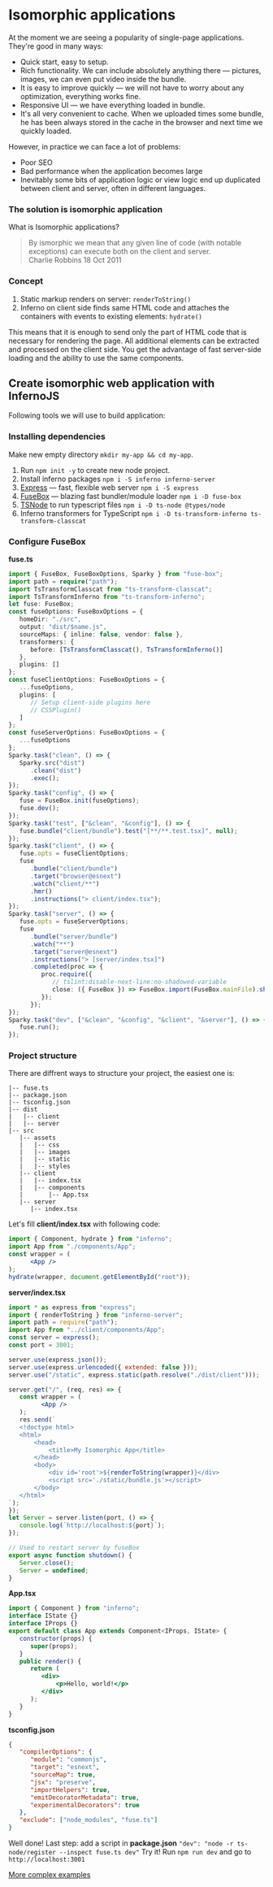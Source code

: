 # Isomorphic applications
At the moment we are seeing a popularity of single-page applications. They're good in many ways:
 - Quick start, easy to setup.
 - Rich functionality. We can include absolutely anything there — pictures, images, we can even put video inside the bundle.
- It is easy to improve quickly — we will not have to worry about any optimization, everything works fine.
- Responsive UI — we have everything loaded in bundle.
- It's all very convenient to cache. When we uploaded times some bundle, he has been always stored in the cache in the browser and next time we quickly loaded.

However, in practice we can face a lot of problems:
- Poor SEO
- Bad performance when the application becomes large
- Inevitably some bits of application logic or view logic end up duplicated between client and server, often in different languages.
### The solution is isomorphic application
What is Isomorphic applications?
> By ismorphic we mean that any given line of code (with notable exceptions) can execute both on the client and server.<br>
Charlie Robbins
18 Oct 2011

### Concept
 1. Static markup renders on server: `renderToString()`
 2. Inferno on client side finds same HTML code and attaches the containers with events to existing elements: `hydrate()`

This means that it is enough to send only the part of HTML code that is necessary for rendering the page. All additional elements can be extracted and processed on the client side. You get the advantage of fast server-side loading and the ability to use the same components.

## Create isomorphic web application with InfernoJS

Following tools we will use to build application:
### Installing dependencies
Make new empty directory `mkdir my-app && cd my-app`.
 1. Run `npm init -y` to create new node project.
 2. Install inferno packages `npm i -S inferno inferno-server`
 3. [Express](http://expressjs.com) — fast, flexible web server `npm i -S express`
 4. [FuseBox](https://fuse-box.org/) — blazing fast bundler/module loader `npm i -D fuse-box`
 5. [TSNode](https://github.com/TypeStrong/ts-node) to run typescript files `npm i -D ts-node @types/node`
 6. Inferno transformers for TypeScript `npm i -D ts-transform-inferno ts-transform-classcat`
### Configure FuseBox
**fuse.ts**
```ts
import { FuseBox, FuseBoxOptions, Sparky } from "fuse-box";
import path = require("path");
import TsTransformClasscat from "ts-transform-classcat";
import TsTransformInferno from "ts-transform-inferno";
let fuse: FuseBox;
const fuseOptions: FuseBoxOptions = {
   homeDir: "./src",
   output: "dist/$name.js",
   sourceMaps: { inline: false, vendor: false },
   transformers: {
      before: [TsTransformClasscat(), TsTransformInferno()]
   },
   plugins: []
};
const fuseClientOptions: FuseBoxOptions = {
   ...fuseOptions,
   plugins: [
	  // Setup client-side plugins here
      // CSSPlugin()
   ]
};
const fuseServerOptions: FuseBoxOptions = {
   ...fuseOptions
};
Sparky.task("clean", () => {
   Sparky.src("dist")
      .clean("dist")
      .exec();
});
Sparky.task("config", () => {
   fuse = FuseBox.init(fuseOptions);
   fuse.dev();
});
Sparky.task("test", ["&clean", "&config"], () => {
   fuse.bundle("client/bundle").test("[**/**.test.tsx]", null);
});
Sparky.task("client", () => {
   fuse.opts = fuseClientOptions;
   fuse
      .bundle("client/bundle")
      .target("browser@esnext")
      .watch("client/**")
      .hmr()
      .instructions("> client/index.tsx");
});
Sparky.task("server", () => {
   fuse.opts = fuseServerOptions;
   fuse
      .bundle("server/bundle")
      .watch("**")
      .target("server@esnext")
      .instructions("> [server/index.tsx]")
      .completed(proc => {
         proc.require({
            // tslint:disable-next-line:no-shadowed-variable
            close: ({ FuseBox }) => FuseBox.import(FuseBox.mainFile).shutdown()
         });
      });
});
Sparky.task("dev", ["&clean", "&config", "&client", "&server"], () => {
   fuse.run();
});

```
### Project structure
 There are diffrent ways to structure your project, the easiest one is: 
```
|-- fuse.ts
|-- package.json
|-- tsconfig.json
|-- dist
|   |-- client
|   |-- server
|-- src
   |-- assets
   |   |-- css
   |   |-- images
   |   |-- static
   |   |-- styles
   |-- client
   |   |-- index.tsx
   |   |-- components
   |       |-- App.tsx
   |-- server
      |-- index.tsx
```
Let's fill **client/index.tsx** with following code:
```jsx
import { Component, hydrate } from "inferno";
import App from "./components/App";
const wrapper = (
      <App />
);
hydrate(wrapper, document.getElementById("root"));
```
**server/index.tsx** 
```jsx
import * as express from "express";
import { renderToString } from "inferno-server";
import path = require("path");
import App from "../client/components/App";
const server = express();
const port = 3001;

server.use(express.json());
server.use(express.urlencoded({ extended: false }));
server.use("/static", express.static(path.resolve("./dist/client")));

server.get("/", (req, res) => {
   const wrapper = (
         <App />
   );
   res.send(`
   <!doctype html>
   <html>
       <head>
           <title>My Isomorphic App</title>
       </head>
       <body>
           <div id='root'>${renderToString(wrapper)}</div>
           <script src='./static/bundle.js'></script>
       </body>
   </html>
`);
});
let Server = server.listen(port, () => {
   console.log(`http://localhost:${port}`);
});

// Used to restart server by fuseBox
export async function shutdown() {
   Server.close();
   Server = undefined;
}
```
**App.tsx**
```jsx
import { Component } from "inferno";
interface IState {}
interface IProps {}
export default class App extends Component<IProps, IState> {
   constructor(props) {
      super(props);
   }
   public render() {
      return (
         <div>
	         <p>Hello, world!</p>
         </div>
      );
   }
}
```
**tsconfig.json**
```json
{
   "compilerOptions": {
      "module": "commonjs",
      "target": "esnext",
      "sourceMap": true,
      "jsx": "preserve",
      "importHelpers": true,
      "emitDecoratorMetadata": true,
      "experimentalDecorators": true
   },
   "exclude": ["node_modules", "fuse.ts"]
}

```
Well done! Last step: add a script in **package.json**
 `"dev": "node -r ts-node/register --inspect fuse.ts dev"`
 Try it! Run `npm run dev` and go to `http://localhost:3001`
 
 [More complex examples](https://github.com/guuibayer/awesome-inferno#boilerplates)
